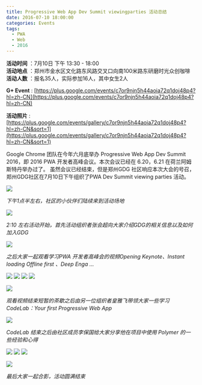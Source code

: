 ```yaml
---
title: Progressive Web App Dev Summit viewingparties 活动总结
date: 2016-07-10 18:00:00
categories: Events
tags:
  - PWA
  - Web
  - 2016
---
```


**活动时间** ：7月10日 下午 13:30 - 18:00<br>
**活动地点** ：郑州市金水区文化路东风路交叉口向南100米路东研磨时光众创咖啡<br>
**活动人数** ：报名35人，实际参加16人，其中女生2人

**G+ Event** : [https://plus.google.com/events/c7or9njn5h44aoia72q1doj48p4?hl=zh-CN](https://plus.google.com/events/c7or9njn5h44aoia72q1doj48p4?hl=zh-CN)

**活动照片** :[https://plus.google.com/events/gallery/c7or9njn5h44aoia72q1doj48p4?hl=zh-CN&sort=1](https://plus.google.com/events/gallery/c7or9njn5h44aoia72q1doj48p4?hl=zh-CN&sort=1)

Google Chrome 团队在今年六月底举办 Progressive Web App Dev Summit 2016，即 2016 PWA 开发者高峰会议。本次会议已经在 6.20，6.21 在荷兰阿姆斯特丹举办过了。
虽然会议已经结束，但是郑州GDG 社区响应本次大会的号召，郑州GDG社区在7月10日下午组织了PWA Dev Summit viewing parties 活动。

<!-- more -->

![](https://uc0.chinagdg.com/attachment/forum/201607/11/185931ilc8i8488yvc0vzd.jpg)

*下午1点半左右，社区的小伙伴们陆续来到活动场地*

![](https://uc0.chinagdg.com/attachment/forum/201607/11/1900012p57x5l72357j55w.jpg)

*2:10 左右活动开始，首先活动组织者张会超向大家介绍GDG的相关信息以及如何加入GDG*

![](https://uc0.chinagdg.com/attachment/forum/201607/11/190059dkgwdrvo7vzpdwea.jpg)

*之后大家一起观看学习PWA 开发者高峰会的视频Opening Keynote、Instant loading Offline first 、Deep Enga ...*

![](https://uc0.chinagdg.com/attachment/forum/201607/11/190132fzrrxsroftzzsttf.jpg)
![](https://uc0.chinagdg.com/attachment/forum/201607/11/190139aecsj2czcmvcljlz.jpg)
![](https://uc0.chinagdg.com/attachment/forum/201607/11/190144bpbkalpvh3ap4p6q.jpg)
![](https://uc0.chinagdg.com/attachment/forum/201607/11/190148djkwvy6ozv61gyro.jpg)

![](https://uc0.chinagdg.com/attachment/forum/201607/11/190204ttit1v4xwishk4cb.jpg)

*观看视频结束短暂的茶歇之后由另一位组织者皇雅飞带领大家一些学习CodeLab：Your first Progressive Web App*

![](https://uc0.chinagdg.com/attachment/forum/201607/11/190229rpyy6ywt7yeor0or.jpg)

*CodeLab 结束之后由社区成员李保国给大家分享他在项目中使用 Polymer 的一些经验和心得*

![](https://uc0.chinagdg.com/attachment/forum/201607/11/190254hfallvaacll7fqlz.jpg)
![](https://uc0.chinagdg.com/attachment/forum/201607/11/190300xs9hhhz03hkahvq4.jpg)
![](https://uc0.chinagdg.com/attachment/forum/201607/11/190306u39hw779duw44ux5.jpg)

![](https://uc0.chinagdg.com/attachment/forum/201607/11/190339yurclj33jurlhcje.jpg)

*最后大家一起合影，活动圆满结束*
